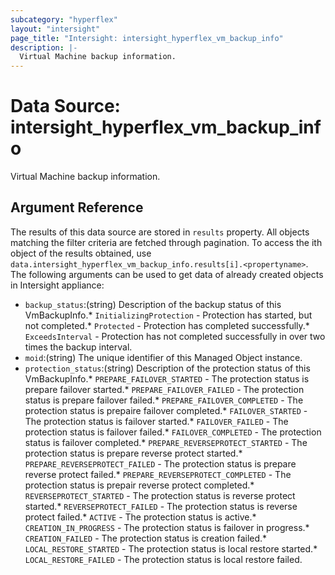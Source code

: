 ```yaml
---
subcategory: "hyperflex"
layout: "intersight"
page_title: "Intersight: intersight_hyperflex_vm_backup_info"
description: |-
  Virtual Machine backup information.
---
```


# Data Source: intersight_hyperflex_vm_backup_info
Virtual Machine backup information.
## Argument Reference
The results of this data source are stored in `results` property.
All objects matching the filter criteria are fetched through pagination.
To access the ith object of the results obtained, use `data.intersight_hyperflex_vm_backup_info.results[i].<propertyname>`.
The following arguments can be used to get data of already created objects in Intersight appliance:
* `backup_status`:(string) Description of the backup status of this VmBackupInfo.* `InitializingProtection` - Protection has started, but not completed.* `Protected` - Protection has completed successfully.* `ExceedsInterval` - Protection has not completed successfully in over two times the backup interval. 
* `moid`:(string) The unique identifier of this Managed Object instance. 
* `protection_status`:(string) Description of the protection status of this VmBackupInfo.* `PREPARE_FAILOVER_STARTED` - The protection status is prepare failover started.* `PREPARE_FAILOVER_FAILED` - The protection status is prepare failover failed.* `PREPARE_FAILOVER_COMPLETED` - The protection status is prepaire failover completed.* `FAILOVER_STARTED` - The protection status is failover started.* `FAILOVER_FAILED` - The protection status is failover failed.* `FAILOVER_COMPLETED` - The protection status is failover completed.* `PREPARE_REVERSEPROTECT_STARTED` - The protection status is prepare reverse protect started.* `PREPARE_REVERSEPROTECT_FAILED` - The protection status is prepare reverse protect failed.* `PREPARE_REVERSEPROTECT_COMPLETED` - The protection status is prepair reverse protect completed.* `REVERSEPROTECT_STARTED` - The protection status is reverse protect started.* `REVERSEPROTECT_FAILED` - The protection status is reverse protect failed.* `ACTIVE` - The protection status is active.* `CREATION_IN_PROGRESS` - The protection status is failover in progress.* `CREATION_FAILED` - The protection status is creation failed.* `LOCAL_RESTORE_STARTED` - The protection status is local restore started.* `LOCAL_RESTORE_FAILED` - The protection status is local restore failed. 
 